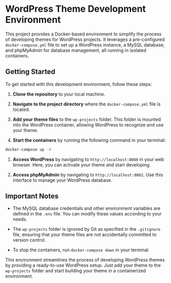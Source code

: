# WordPress Theme Development Environment

This project provides a Docker-based environment to simplify the process of developing themes for WordPress projects. It leverages a pre-configured `docker-compose.yml` file to set up a WordPress instance, a MySQL database, and phpMyAdmin for database management, all running in isolated containers.

## Getting Started

To get started with this development environment, follow these steps:

1. **Clone the repository** to your local machine.

2. **Navigate to the project directory** where the `docker-compose.yml` file is located.

3. **Add your theme files** to the `wp-projects` folder. This folder is mounted into the WordPress container, allowing WordPress to recognize and use your theme.

4. **Start the containers** by running the following command in your terminal:

```sh
docker-compose up -d
```

1. **Access WordPress** by navigating to `http://localhost:8080` in your web browser. Here, you can activate your theme and start developing.

2. **Access phpMyAdmin** by navigating to `http://localhost:8081`. Use this interface to manage your WordPress database.

## Important Notes

- The MySQL database credentials and other environment variables are defined in the `.env` file. You can modify these values according to your needs.

- The `wp-projects` folder is ignored by Git as specified in the `.gitignore` file, ensuring that your theme files are not accidentally committed to version control.

- To stop the containers, run `docker-compose down` in your terminal.

This environment streamlines the process of developing WordPress themes by providing a ready-to-use WordPress setup. Just add your theme to the `wp-projects` folder and start building your theme in a containerized environment.